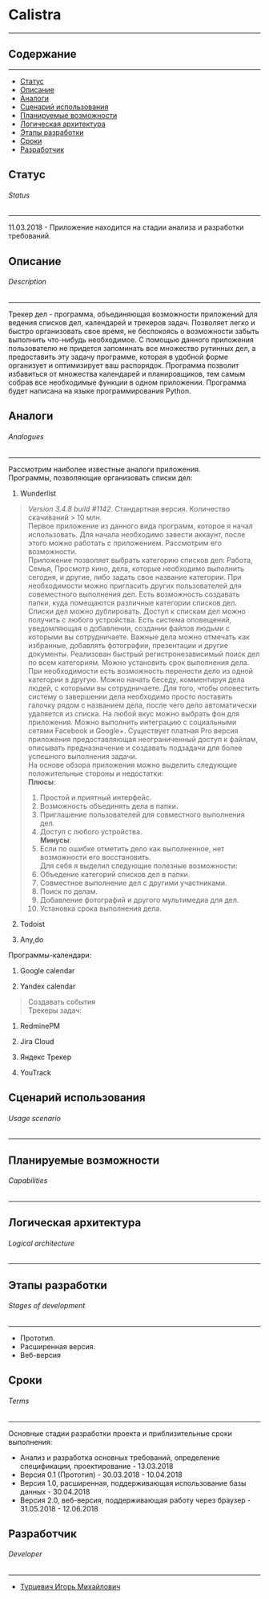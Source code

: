# Calistra
---

## Содержание
---
* [Статус](#markdown-header-status)
* [Описание](#markdown-header-description)
* [Аналоги](#markdown-header-analogues)
* [Сценарий использования](#markdown-header-usage-scenario)
* [Планируемые возможности](#markdown-header-capabilities)
* [Логическая архитектура](#markdown-header-logical-architecture)
* [Этапы разработки](#markdown-header-stages-of-development)
* [Сроки](#markdown-header-terms)
* [Разработчик](#markdown-header-developer)

## Статус
###### Status
---
11.03.2018 - Приложение находится на стадии анализа и разработки требований.

## Описание
###### Description
---
Трекер дел - программа, объединяющая возможности приложений для ведения списков дел, календарей и трекеров задач. Позволяет легко и быстро организовать свое время, не беспокоясь о возможности забыть выполнить что-нибудь необходимое. С помощью данного приложения пользователю не придется запоминать все множество рутинных дел, а предоставить эту задачу программе, которая в удобной форме организует и оптимизирует ваш распорядок. Программа позволит избавиться от множества календарей и планировщиков, тем самым собрав все необходимые функции в одном приложении.
Программа будет написана на языке программирования Python. 


## Аналоги
###### Analogues
---
Рассмотрим наиболее известные аналоги приложения.  
Программы, позволяющие организовать списки дел:  
1. Wunderlist  
> _Version 3.4.8 build #1142_. Стандартная версия. Количество скачиваний > 10 млн.  
> Первое приложение из данного вида программ, которое я начал использовать. Для начала необходимо завести аккаунт, после этого можно работать с приложением. Рассмотрим его возможности.  
Приложение позволяет выбрать категорию списков дел: Работа, Семья, Просмотр кино, дела, которые необходимо выполнить сегодня, и другие, либо задать свое название категории. При необходимости можно пригласить других пользователей для совеместного выполнения дел. Есть возможность создавать папки, куда помещаются различные категории списков дел. Списки дел можно дублировать. Доступ к спискам дел можно получить с любого устройства. Есть система оповещений, уведомляющая о добавлении, создании файлов людьми с которыми вы сотрудничаете. Важные дела можно отмечать как избранные, добавлять фотографии, презентации и другие документы. Реализован быстрый регистронезависимый поиск дел по всем категориям. Можно установить срок выполнения дела. При необходимости есть возможность перенести дело из одной категории в другую. Можно начать беседу, комментируя дела людей, с которыми вы сотрудничаете. Для того, чтобы  оповестить систему о завершении дела необходимо просто поставить галочку рядом с названием дела, после чего дело автоматически удаляется из списка. На любой вкус можно выбрать фон для приложения. Можно выполнить интеграцию с социальными сетями Facebook и Google+. Существует платная Pro версия приложения предоставляющая неограниченный доступ к файлам, описывать предназначение и создавать подзадачи для более успешного выполнения задачи.   
> На основе обзора приложения можно выделить следующие положительные стороны и недостатки:  
> __Плюсы__:  
> 1. Простой и приятный интерфейс.  
> 2. Возможность объединять дела в папки.  
> 3. Приглашение пользователей для совместного выполнения дел.  
> 4. Доступ с любого устройства.  
> __Минусы__:  
> 1. Если по ошибке отметить дело как выполненное, нет возможности его восстановить.  
> Для себя я выделил следующие полезные возможности:  
> 1. Объедение категорий списков дел в папки.  
> 2. Совместное выполнение дел с другими участниками.  
> 3. Поиск по делам.  
> 4. Добавление фотографий и другого мультимедиа для дел.
> 5. Установка срока выполнения дела.
2. Todoist  
>  
3. Any,do  
>  
Программы-календари:  
1. Google calendar  
>  
2. Yandex calendar  
> Создавать события  
Трекеры задач:  
1. RedminePM  
>  
2. Jira Cloud
>   
3. Яндекс Трекер  
>  
4. YouTrack  
>  

## Сценарий использования
###### Usage scenario
---


## Планируемые возможности
###### Capabilities
---


## Логическая архитектура
###### Logical architecture
---


## Этапы разработки
###### Stages of development
---
* Прототип.
* Расширенная версия.
* Веб-версия

## Сроки
###### Terms
---
Основные стадии разработки проекта и приблизительные сроки выполнения:  
 *  Анализ и разработка основных требований, определение спецификации, проектирование - 13.03.2018  
 *  Версия 0.1 (Прототип) - 30.03.2018 - 10.04.2018  
 *  Версия 1.0, расширенная, поддерживающая использование базы данных - 30.04.2018  
 *  Версия 2.0, веб-версия, поддерживающая работу через браузер - 31.05.2018 - 12.06.2018  

## Разработчик
###### Developer
---
* [Турцевич Игорь Михайлович](https://vk.com/id159611893) 
